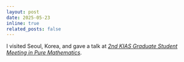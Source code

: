 ```yaml
---
layout: post
date: 2025-05-23
inline: true
related_posts: false
---
```


I visited Seoul, Korea, and gave a talk at *[2nd KIAS Graduate Student Meeting in Pure Mathematics](https://sites.google.com/view/kiasgsm1/)*.
